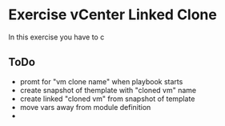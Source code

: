 
# Exercise vCenter Linked Clone
In this exercise you have to c

## ToDo
* promt for "vm clone name" when playbook starts
* create snapshot of themplate with "cloned vm" name
* create linked "cloned vm" from snapshot of template
* move vars away from module definition
* 
<!--stackedit_data:
eyJoaXN0b3J5IjpbMTIxNTY4OTkwNF19
-->